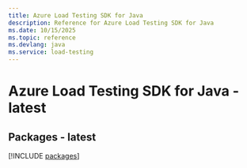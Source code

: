 ```yaml
---
title: Azure Load Testing SDK for Java
description: Reference for Azure Load Testing SDK for Java
ms.date: 10/15/2025
ms.topic: reference
ms.devlang: java
ms.service: load-testing
---
```

# Azure Load Testing SDK for Java - latest
## Packages - latest
[!INCLUDE [packages](load-testing-index.md)]